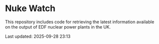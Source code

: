 # Nuke Watch

This repository includes code for retrieving the latest information available on the output of EDF nuclear power plants in the UK.

Last updated: 2025-09-28 23:13